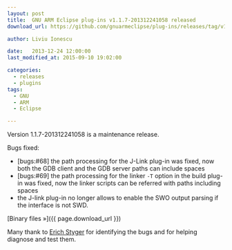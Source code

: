 ```yaml
---
layout: post
title:  GNU ARM Eclipse plug-ins v1.1.7-201312241058 released
download_url: https://github.com/gnuarmeclipse/plug-ins/releases/tag/v1.1.7-201312241058

author: Liviu Ionescu

date:   2013-12-24 12:00:00
last_modified_at: 2015-09-10 19:02:00

categories:
  - releases
  - plugins
tags:
  - GNU
  - ARM
  - Eclipse

---
```


Version 1.1.7-201312241058 is a maintenance release.

Bugs fixed:

* [bugs:#68] the path processing for the J-Link plug-in was fixed, now both the GDB client and the GDB server paths can include spaces
* [bugs:#69] the path processing for the linker `-T` option in the build plug-in was fixed, now the linker scripts can be referred with paths including spaces
* the J-link plug-in no longer allows to enable the SWO output parsing if the interface is not SWD.

[Binary files »]({{ page.download_url }})

Many thank to [Erich Styger](http://mcuoneclipse.com/2013/12/23/diy-free-toolchain-for-kinetis-part-7-gnu-arm-eclipse-plugins/) for identifying the bugs and for helping diagnose and test them.
